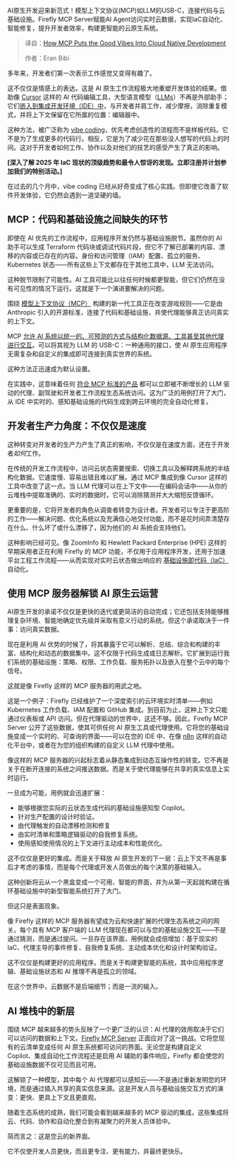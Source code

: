 
<!--
title: MCP如何为云原生开发注入活力
cover: https://cdn.thenewstack.io/media/2025/04/b372b554-mcp-puts-good-vibes-into-cloud-native-development-2.jpg
summary: AI原生开发迎来新范式！模型上下文协议(MCP)如LLM的USB-C，连接代码与云基础设施。Firefly MCP Server赋能AI Agent访问实时云数据，实现IaC自动化、智能修复，提升开发者效率，构建更智能的云原生系统。
-->

AI原生开发迎来新范式！模型上下文协议(MCP)如LLM的USB-C，连接代码与云基础设施。Firefly MCP Server赋能AI Agent访问实时云数据，实现IaC自动化、智能修复，提升开发者效率，构建更智能的云原生系统。

> 译自：[How MCP Puts the Good Vibes Into Cloud Native Development](https://thenewstack.io/how-mcp-puts-the-good-vibes-into-cloud-native-development/)
> 
> 作者：Eran Bibi

多年来，开发者们第一次表示工作感觉又变得有趣了。

这不仅仅是情感上的表达。这是 AI 原生工作流程极大地重塑开发体验的结果。借助像 [Cursor](https://thenewstack.io/5-ways-cursor-ai-sets-the-standard-for-ai-coding-assistance/) 这样的 AI 代码编辑工具，大型语言模型（[LLMs](https://thenewstack.io/what-is-a-large-language-model/)）不再是外部助手；它们[嵌入到集成开发环境（IDE）中](https://thenewstack.io/agentic-ides-next-frontier-in-intelligent-coding/)，与开发者并肩工作，减少摩擦，消除重复模式，并将上下文保留在它所属的位置：编辑器中。

这种方法，被广泛称为 [vibe coding](https://thenewstack.io/vibe-coding-where-everyone-can-speak-computer-programming/)，优先考虑创造性的流程而不是样板代码。它不是为了生成更多的代码行。相反，它是为了减少花在那些没人想写的代码上的时间。这对于开发者如何工作、协作以及对他们的技艺的感受产生了真正的影响。

**[深入了解 2025 年 IaC 现状的顶级趋势和最令人惊讶的发现。立即注册并计划参加我们的特别活动。]**

在过去的几个月中，vibe coding 已经从好奇变成了核心实践。但即使它改善了软件开发体验，它仍然会遇到一道坚硬的墙。

## MCP：代码和基础设施之间缺失的环节

即使在 AI 优先的工作流程中，应用程序开发仍然与基础设施脱节。虽然你的 AI 助手可以生成 Terraform 代码块或调试代码片段，但它不了解已部署的内容、漂移的内容或已存在的内容。身份和访问管理（IAM）配置、孤立的服务、Kubernetes 状态——所有这些上下文都存在于其他工具中，LLM 无法访问。

这种脱节限制了可能性。AI 工具可能比以往任何时候都更智能，但它们仍然在没有可见性的情况下运行。这就是下一个演进要解决的问题。

围绕 [模型上下文协议（MCP）](https://www.anthropic.com/news/model-context-protocol) 构建的新一代工具正在改变游戏规则——它是由 Anthropic 引入的开源标准，连接了代码和基础设施，并使代理能够真正访问真实的上下文。

MCP [允许 AI 系统以统一的、可预测的方式与结构化数据源、工具甚至其他代理进行交互](https://thenewstack.io/mcp-the-missing-link-between-ai-agents-and-apis/)。可以将其视为 LLM 的 USB-C：一种通用的接口，使 AI 原生应用程序无需复杂和自定义的集成即可连接到真实世界的系统。

这种方法正迅速成为默认设置。

在实践中，这意味着任何 [符合 MCP 标准的产品](https://github.com/gofireflyio/firefly-mcp) 都可以立即被不断增长的 LLM 驱动的代理、副驾驶和开发者工作流程生态系统访问。这为广泛的用例打开了大门，从 IDE 中实时的、感知基础设施的代码生成到跨云环境的完全自动化修复。

## 开发者生产力角度：不仅仅是速度

这种转变对开发者的生产力产生了真正的影响，不仅仅是在速度方面，还在于开发者*如何*工作。

在传统的开发工作流程中，访问云状态需要搜索、切换工具以及解释跨系统的半结构化数据。它速度慢、容易出错且难以扩展。通过 MCP 集成到像 Cursor 这样的工具中改变了这一点。当 LLM 代理可以在上下文中——在编码会话中——从你的云堆栈中提取准确的、实时的数据时，它可以消除猜测并大大缩短反馈循环。

更重要的是，它将开发者的角色从调查者转变为设计者。开发者可以专注于更高阶的工作——解决问题、优化系统以及充满信心地交付功能，而不是花时间弄清楚存在什么、什么坏了或什么漂移了，因为他们的 AI 系统会支持他们。

这种影响已经可见。像 ZoomInfo 和 Hewlett Packard Enterprise (HPE) 这样的早期采用者正在利用 Firefly 的 MCP 功能，不仅用于应用程序开发，还用于加速平台工程工作流程——从而实现对实时云状态做出响应的 [基础设施即代码（IaC）](https://thenewstack.io/introduction-to-infrastructure-as-code/) 自动化。

## 使用 MCP 服务器解锁 AI 原生云运营
AI原生开发的承诺不仅仅是更快的迭代或更简洁的自动完成；它还包括支持能够推理复杂环境、智能地确定优先级并采取有意义行动的系统。但这个承诺取决于一件事：访问真实数据。

现在是利用 AI 优势的时候了，将其暴露于它可以解析、总结、综合和构建的丰富、结构化和动态的数据集中。这不仅限于代码生成或日志解析。它扩展到运行我们系统的基础设施：策略、权限、工作负载、服务拓扑以及嵌入在整个云中的每个信号。

这就是像 Firefly 这样的 MCP 服务器的用武之地。

这是一个例子：Firefly 已经维护了一个深度索引的云环境实时清单——例如 Kubernetes 工作负载、IAM 配置和 GitHub 集成。到目前为止，这种上下文只能通过仪表板或 API 访问。但在代理驱动的世界中，这还不够。因此，Firefly MCP Server 公开了这些数据，使其可供任何 AI 原生工具或代理使用。它将您的基础设施变成一个实时的、可查询的界面——可以在您的 IDE 中、在像 [n8n](https://github.com/n8n-io/n8n) 这样的自动化平台中，或者在为您的组织构建的自定义 LLM 代理中使用。

像这样的 MCP 服务器的兴起标志着从静态集成到动态互操作性的转变。它不再是关于在断开连接的系统之间推送数据。而是关于使代理能够在共享的真实信息上实时运行。

一旦成为可能，用例就会迅速扩展：

- 能够根据您实际的云状态生成代码的基础设施感知型 Copilot。
- 针对生产配置的设计时验证。
- 由代理触发的自动漂移检测和修复
- 由实时清单和策略逻辑驱动的自我修复系统。
- 使用感知使用情况的上下文进行主动成本和性能优化。

这不仅仅是更好的集成。而是关于释放 AI 原生开发的下一层：云上下文不再是事后才考虑的事情，而是每个代理或开发人员做出的每个决策的基础输入。

这种创新将云从一个黑盒变成一个可用、智能的界面，并为从第一天起就构建在循环基础设施中的新型智能系统打开了大门。

但这只是表面现象。

像 Firefly 这样的 MCP 服务器有望成为云和快速扩展的代理生态系统之间的网关。每个具有 MCP 客户端的 LLM 代理现在都可以与您的基础设施交互——不是通过猜测，而是通过提问。一旦存在该界面，用例就会成倍增加：基于现实的 IaC、代理主导的事件修复、自我修复系统、主动成本优化和设计时架构验证。

这不仅仅是构建更好的应用程序。而是关于构建更智能的系统，其中应用程序逻辑、基础设施状态和 AI 推理不再是孤立的领域。

在这个世界中，云数据不是后端细节；而是一流的输入。

## AI 堆栈中的新层

围绕 MCP 越来越多的势头反映了一个更广泛的认识：AI 代理的效用取决于它们可以访问的数据和上下文。[Firefly MCP Server](https://github.com/gofireflyio/firefly-mcp) 正面应对了这一挑战。它将您现有的云清单变成任何 AI 原生系统都可访问的界面。无论您是构建自定义 Copilot、集成自动化工作流程还是启用 AI 辅助的事件响应，Firefly 都会使您的基础设施数据不仅可见而且可用。

这解锁了一种模型，其中每个 AI 代理都可以感知云——不是通过重新发明您的环境，而是通过插入共享的真实信息来源。这是开发人员与基础设施交互方式的演变：更快、更具上下文且更直观。

随着生态系统的成熟，我们可能会看到越来越多的 MCP 驱动的集成，这些集成将云、代码、协作和自动化整合到有凝聚力的开发人员体验中。

简而言之：这是您云的新界面。

它不仅使开发人员更快，而且更专注、更有能力，并最终更快乐。